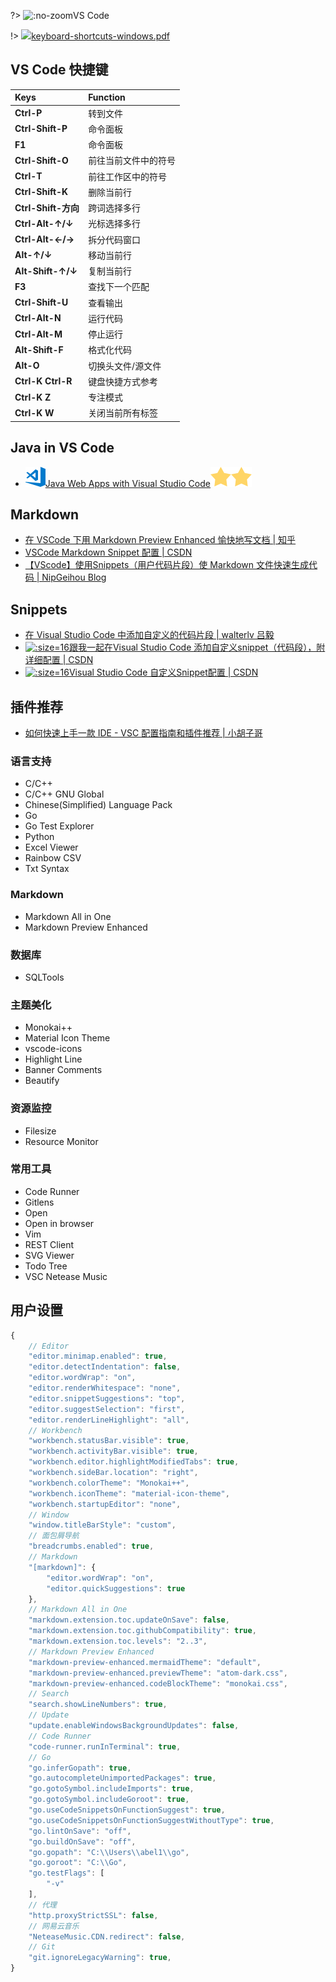 ?> ![](https://notes.abelsu7.top/_media/vscode.svg ':no-zoom')VS Code

!> [![](https://notes.abelsu7.top/_media/vscode.svg)keyboard-shortcuts-windows.pdf](https://code.visualstudio.com/shortcuts/keyboard-shortcuts-windows.pdf)

## VS Code 快捷键

| Keys | Function |
| :-- | :-- |
| **Ctrl-P** | 转到文件 |
| **Ctrl-Shift-P** | 命令面板 |
| **F1** | 命令面板 |
| **Ctrl-Shift-O** | 前往当前文件中的符号 |
| **Ctrl-T** | 前往工作区中的符号 |
| **Ctrl-Shift-K** | 删除当前行 |
| **Ctrl-Shift-方向** | 跨词选择多行 |
| **Ctrl-Alt-↑/↓** | 光标选择多行 |
| **Ctrl-Alt-←/→** | 拆分代码窗口 |
| **Alt-↑/↓** | 移动当前行 |
| **Alt-Shift-↑/↓** | 复制当前行 |
| **F3** | 查找下一个匹配 |
| **Ctrl-Shift-U** | 查看输出 |
| **Ctrl-Alt-N** | 运行代码 |
| **Ctrl-Alt-M** | 停止运行 |
| **Alt-Shift-F** | 格式化代码 |
| **Alt-O** | 切换头文件/源文件 |
| **Ctrl-K Ctrl-R** | 键盘快捷方式参考 |
| **Ctrl-K Z** | 专注模式 |
| **Ctrl-K W** | 关闭当前所有标签 |

## Java in VS Code

- [![](logo/vscode.svg)Java Web Apps with Visual Studio Code![](logo/star.svg)![](logo/star.svg)](https://code.visualstudio.com/docs/java/java-tutorial)

## Markdown

- [在 VSCode 下用 Markdown Preview Enhanced 愉快地写文档 | 知乎](https://zhuanlan.zhihu.com/p/56699805)
- [VSCode Markdown Snippet 配置 | CSDN](https://blog.csdn.net/serryuer/article/details/89393760)
- [【VScode】使用Snippets（用户代码片段）使 Markdown 文件快速生成代码 | NipGeihou Blog](https://nipgeihou.com/vscode_Snippets_markdowm/)


## Snippets

- [在 Visual Studio Code 中添加自定义的代码片段 | walterlv 吕毅](https://blog.walterlv.com/post/add-custom-code-snippet-for-vscode.html)
- [![](logo/csdn.ico ':size=16')跟我一起在Visual Studio Code 添加自定义snippet（代码段），附详细配置 | CSDN](https://blog.csdn.net/maokelong95/article/details/54379046)
- [![](logo/csdn.ico ':size=16')Visual Studio Code 自定义Snippet配置 | CSDN](https://blog.csdn.net/u011127019/article/details/73461831)

## 插件推荐

- [如何快速上手一款 IDE - VSC 配置指南和插件推荐 | 小胡子哥](https://mp.weixin.qq.com/s?__biz=MzAxMjA5ODQwMQ==&mid=2455058817&idx=1&sn=32ba09d2cfb28c472b9c343358f6e468&chksm=8c16978fbb611e9954cb242a218e4ae0d878f1cc3927de14c0dd18b2c40505108a99a512b888&mpshare=1&scene=1&srcid=1121ZPSO0rlv4GswvIs79Lod#rd)

### 语言支持

- C/C++
- C/C++ GNU Global
- Chinese(Simplified) Language Pack
- Go
- Go Test Explorer
- Python
- Excel Viewer
- Rainbow CSV
- Txt Syntax

### Markdown

- Markdown All in One
- Markdown Preview Enhanced

### 数据库

- SQLTools

### 主题美化

- Monokai++
- Material Icon Theme
- vscode-icons
- Highlight Line
- Banner Comments
- Beautify

### 资源监控

- Filesize
- Resource Monitor

### 常用工具

- Code Runner
- Gitlens
- Open
- Open in browser
- Vim
- REST Client
- SVG Viewer
- Todo Tree
- VSC Netease Music

## 用户设置

```js
{
    // Editor
    "editor.minimap.enabled": true,
    "editor.detectIndentation": false,
    "editor.wordWrap": "on",
    "editor.renderWhitespace": "none",
    "editor.snippetSuggestions": "top",
    "editor.suggestSelection": "first",
    "editor.renderLineHighlight": "all",
    // Workbench
    "workbench.statusBar.visible": true,
    "workbench.activityBar.visible": true,
    "workbench.editor.highlightModifiedTabs": true,
    "workbench.sideBar.location": "right",
    "workbench.colorTheme": "Monokai++",
    "workbench.iconTheme": "material-icon-theme",
    "workbench.startupEditor": "none",
    // Window
    "window.titleBarStyle": "custom",
    // 面包屑导航
    "breadcrumbs.enabled": true,
    // Markdown
    "[markdown]": {
        "editor.wordWrap": "on",
        "editor.quickSuggestions": true
    },
    // Markdown All in One
    "markdown.extension.toc.updateOnSave": false,
    "markdown.extension.toc.githubCompatibility": true,
    "markdown.extension.toc.levels": "2..3",
    // Markdown Preview Enhanced
    "markdown-preview-enhanced.mermaidTheme": "default",
    "markdown-preview-enhanced.previewTheme": "atom-dark.css",
    "markdown-preview-enhanced.codeBlockTheme": "monokai.css",
    // Search
    "search.showLineNumbers": true,
    // Update
    "update.enableWindowsBackgroundUpdates": false,
    // Code Runner
    "code-runner.runInTerminal": true,
    // Go
    "go.inferGopath": true,
    "go.autocompleteUnimportedPackages": true,
    "go.gotoSymbol.includeImports": true,
    "go.gotoSymbol.includeGoroot": true,
    "go.useCodeSnippetsOnFunctionSuggest": true,
    "go.useCodeSnippetsOnFunctionSuggestWithoutType": true,
    "go.lintOnSave": "off",
    "go.buildOnSave": "off",
    "go.gopath": "C:\\Users\\abel1\\go",
    "go.goroot": "C:\\Go",
    "go.testFlags": [
        "-v"
    ],
    // 代理
    "http.proxyStrictSSL": false,
    // 网易云音乐
    "NeteaseMusic.CDN.redirect": false,
    // Git
    "git.ignoreLegacyWarning": true,
}
```

